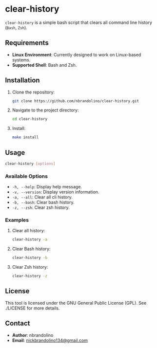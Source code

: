# clear-history
`clear-history` is a simple bash script that clears all command line history (`Bash`, `Zsh`).

## Requirements
- **Linux Environment**: Currently designed to work on Linux-based systems.
- **Supported Shell**: Bash and Zsh.

## Installation
1. Clone the repository:
    ```bash
    git clone https://github.com/nbrandolino/clear-history.git
    ```
2. Navigate to the project directory:
    ```bash
    cd clear-history
    ```
3. Install:
    ```bash
    make install
    ```

## Usage
```bash
clear-history [options]
```

### Available Options
- `-h, --help`: Display help message.
- `-v, --version`: Display version information.
- `-a, --all`: Clear all cli history.
- `-b, --bash`: Clear bash history.
- `-z, --zsh`: Clear zsh history.

### Examples
1. Clear all history:
   ```bash
   clear-history -a
   ```
2. Clear Bash history:
    ```bash
    clear-history -b
    ```
3. Clear Zsh history:
    ```bash
    clear-history -z
    ```

## License
This tool is licensed under the GNU General Public License (GPL). See ./LICENSE for more details.

## Contact
- **Author**: nbrandolino
- **Email**: [nickbrandolino134@gmail.com](mailto:nickbrandolino134@gmail.com)
